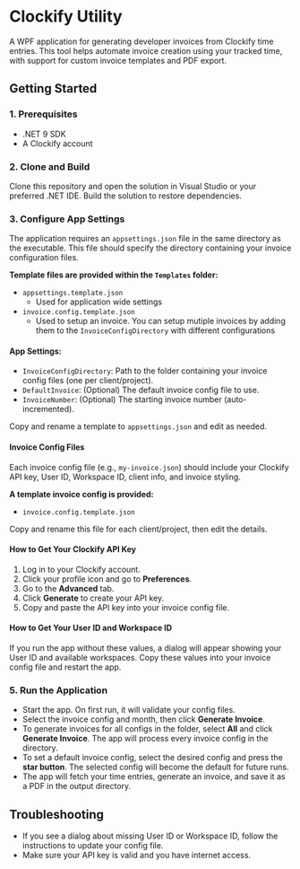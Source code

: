 
# Clockify Utility

A WPF application for generating developer invoices from Clockify time entries. This tool helps automate invoice creation using your tracked time, with support for custom invoice templates and PDF export.

## Getting Started

### 1. Prerequisites

- .NET 9 SDK
- A Clockify account

### 2. Clone and Build

Clone this repository and open the solution in Visual Studio or your preferred .NET IDE. Build the solution to restore dependencies.

### 3. Configure App Settings

The application requires an `appsettings.json` file in the same directory as the executable. This file should specify the directory containing your invoice configuration files.

**Template files are provided within the `Templates` folder:**

- `appsettings.template.json`
  - Used for application wide settings 
- `invoice.config.template.json`
  - Used to setup an invoice. You can setup mutiple invoices by adding them to the `InvoiceConfigDirectory` with different configurations 

#### App Settings:
- `InvoiceConfigDirectory`: Path to the folder containing your invoice config files (one per client/project).
- `DefaultInvoice`: (Optional) The default invoice config file to use.
- `InvoiceNumber`: (Optional) The starting invoice number (auto-incremented).

Copy and rename a template to `appsettings.json` and edit as needed.

#### Invoice Config Files

Each invoice config file (e.g., `my-invoice.json`) should include your Clockify API key, User ID, Workspace ID, client info, and invoice styling.

**A template invoice config is provided:**

- `invoice.config.template.json`

Copy and rename this file for each client/project, then edit the details.

#### How to Get Your Clockify API Key

1. Log in to your Clockify account.
2. Click your profile icon and go to **Preferences**.
3. Go to the **Advanced** tab.
4. Click **Generate** to create your API key.
5. Copy and paste the API key into your invoice config file.

#### How to Get Your User ID and Workspace ID

If you run the app without these values, a dialog will appear showing your User ID and available workspaces. Copy these values into your invoice config file and restart the app.

### 5. Run the Application

- Start the app. On first run, it will validate your config files.
- Select the invoice config and month, then click **Generate Invoice**.
- To generate invoices for all configs in the folder, select **All** and click **Generate Invoice**. The app will process every invoice config in the directory.
- To set a default invoice config, select the desired config and press the **star button**. The selected config will become the default for future runs.
- The app will fetch your time entries, generate an invoice, and save it as a PDF in the output directory.

## Troubleshooting

- If you see a dialog about missing User ID or Workspace ID, follow the instructions to update your config file.
- Make sure your API key is valid and you have internet access.
